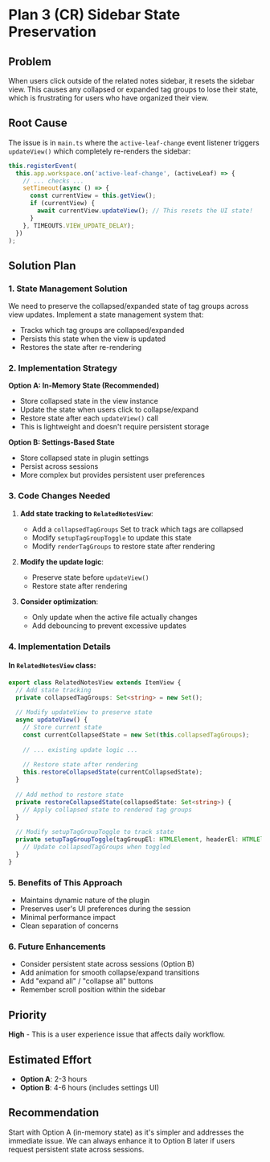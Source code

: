 # Plan 3 (CR) Sidebar State Preservation

## Problem
When users click outside of the related notes sidebar, it resets the sidebar view. This causes any collapsed or expanded tag groups to lose their state, which is frustrating for users who have organized their view.

## Root Cause
The issue is in `main.ts` where the `active-leaf-change` event listener triggers `updateView()` which completely re-renders the sidebar:

```typescript
this.registerEvent(
  this.app.workspace.on('active-leaf-change', (activeLeaf) => {
    // ... checks ...
    setTimeout(async () => {
      const currentView = this.getView();
      if (currentView) {
        await currentView.updateView(); // This resets the UI state!
      }
    }, TIMEOUTS.VIEW_UPDATE_DELAY);
  })
);
```

## Solution Plan

### 1. **State Management Solution**
We need to preserve the collapsed/expanded state of tag groups across view updates. Implement a state management system that:

- Tracks which tag groups are collapsed/expanded
- Persists this state when the view is updated
- Restores the state after re-rendering

### 2. **Implementation Strategy**

**Option A: In-Memory State (Recommended)**
- Store collapsed state in the view instance
- Update the state when users click to collapse/expand
- Restore state after each `updateView()` call
- This is lightweight and doesn't require persistent storage

**Option B: Settings-Based State**
- Store collapsed state in plugin settings
- Persist across sessions
- More complex but provides persistent user preferences

### 3. **Code Changes Needed**

1. **Add state tracking to `RelatedNotesView`**:
   - Add a `collapsedTagGroups` Set to track which tags are collapsed
   - Modify `setupTagGroupToggle` to update this state
   - Modify `renderTagGroups` to restore state after rendering

2. **Modify the update logic**:
   - Preserve state before `updateView()`
   - Restore state after rendering

3. **Consider optimization**:
   - Only update when the active file actually changes
   - Add debouncing to prevent excessive updates

### 4. **Implementation Details**

#### In `RelatedNotesView` class:
```typescript
export class RelatedNotesView extends ItemView {
  // Add state tracking
  private collapsedTagGroups: Set<string> = new Set();
  
  // Modify updateView to preserve state
  async updateView() {
    // Store current state
    const currentCollapsedState = new Set(this.collapsedTagGroups);
    
    // ... existing update logic ...
    
    // Restore state after rendering
    this.restoreCollapsedState(currentCollapsedState);
  }
  
  // Add method to restore state
  private restoreCollapsedState(collapsedState: Set<string>) {
    // Apply collapsed state to rendered tag groups
  }
  
  // Modify setupTagGroupToggle to track state
  private setupTagGroupToggle(tagGroupEl: HTMLElement, headerEl: HTMLElement, tag: string) {
    // Update collapsedTagGroups when toggled
  }
}
```

### 5. **Benefits of This Approach**
- Maintains dynamic nature of the plugin
- Preserves user's UI preferences during the session
- Minimal performance impact
- Clean separation of concerns

### 6. **Future Enhancements**
- Consider persistent state across sessions (Option B)
- Add animation for smooth collapse/expand transitions
- Add "expand all" / "collapse all" buttons
- Remember scroll position within the sidebar

## Priority
**High** - This is a user experience issue that affects daily workflow.

## Estimated Effort
- **Option A**: 2-3 hours
- **Option B**: 4-6 hours (includes settings UI)

## Recommendation
Start with Option A (in-memory state) as it's simpler and addresses the immediate issue. We can always enhance it to Option B later if users request persistent state across sessions. 